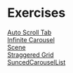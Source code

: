 # Exercises

[Auto Scroll Tab](https://github.com/GU1984/SwiftUI/tree/main/Exercises/AutoScrollTab) <br>
[Infinite Carousel](https://github.com/GU1984/SwiftUI/tree/main/Exercises/Infinite%20Carousel) <br>
[Scene](https://github.com/GU1984/SwiftUI/tree/main/Exercises/Scene) <br>
[Straggered Grid](https://github.com/GU1984/SwiftUI/tree/main/Exercises/StraggeredGridApp) <br>
[SuncedCarouselList](https://github.com/GU1984/SwiftUI/tree/main/Exercises/SuncedCarouselList) <br>
